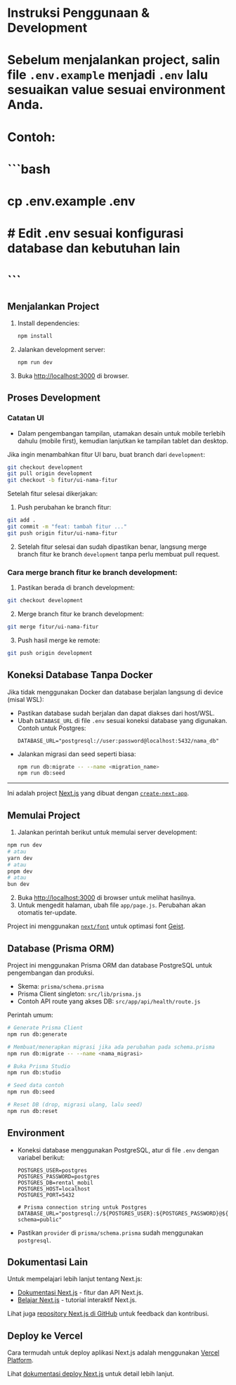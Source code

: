 # Instruksi Penggunaan & Development

#

# Sebelum menjalankan project, salin file `.env.example` menjadi `.env` lalu sesuaikan value sesuai environment Anda.

#

# Contoh:

# ```bash

# cp .env.example .env

# # Edit .env sesuai konfigurasi database dan kebutuhan lain

# ```

## Menjalankan Project

1. Install dependencies:
   ```bash
   npm install
   ```
2. Jalankan development server:
   ```bash
   npm run dev
   ```
3. Buka [http://localhost:3000](http://localhost:3000) di browser.

## Proses Development

### Catatan UI

- Dalam pengembangan tampilan, utamakan desain untuk mobile terlebih dahulu (mobile first), kemudian lanjutkan ke tampilan tablet dan desktop.

Jika ingin menambahkan fitur UI baru, buat branch dari `development`:

```bash
git checkout development
git pull origin development
git checkout -b fitur/ui-nama-fitur
```

Setelah fitur selesai dikerjakan:

1. Push perubahan ke branch fitur:

```bash
git add .
git commit -m "feat: tambah fitur ..."
git push origin fitur/ui-nama-fitur
```

2. Setelah fitur selesai dan sudah dipastikan benar, langsung merge branch fitur ke branch `development` tanpa perlu membuat pull request.

### Cara merge branch fitur ke branch development:

1. Pastikan berada di branch development:

```bash
git checkout development
```

2. Merge branch fitur ke branch development:

```bash
git merge fitur/ui-nama-fitur
```

3. Push hasil merge ke remote:

```bash
git push origin development
```

## Koneksi Database Tanpa Docker

Jika tidak menggunakan Docker dan database berjalan langsung di device (misal WSL):

- Pastikan database sudah berjalan dan dapat diakses dari host/WSL.
- Ubah `DATABASE_URL` di file `.env` sesuai koneksi database yang digunakan. Contoh untuk Postgres:
  ```env
  DATABASE_URL="postgresql://user:password@localhost:5432/nama_db"
  ```
- Jalankan migrasi dan seed seperti biasa:
  ```bash
  npm run db:migrate -- --name <migration_name>
  npm run db:seed
  ```

---

Ini adalah project [Next.js](https://nextjs.org) yang dibuat dengan [`create-next-app`](https://github.com/vercel/next.js/tree/canary/packages/create-next-app).

## Memulai Project

1. Jalankan perintah berikut untuk memulai server development:

```bash
npm run dev
# atau
yarn dev
# atau
pnpm dev
# atau
bun dev
```

2. Buka [http://localhost:3000](http://localhost:3000) di browser untuk melihat hasilnya.
3. Untuk mengedit halaman, ubah file `app/page.js`. Perubahan akan otomatis ter-update.

Project ini menggunakan [`next/font`](https://nextjs.org/docs/app/building-your-application/optimizing/fonts) untuk optimasi font [Geist](https://vercel.com/font).

## Database (Prisma ORM)

Project ini menggunakan Prisma ORM dan database PostgreSQL untuk pengembangan dan produksi.

- Skema: `prisma/schema.prisma`
- Prisma Client singleton: `src/lib/prisma.js`
- Contoh API route yang akses DB: `src/app/api/health/route.js`

Perintah umum:

```bash
# Generate Prisma Client
npm run db:generate

# Membuat/menerapkan migrasi jika ada perubahan pada schema.prisma
npm run db:migrate -- --name <nama_migrasi>

# Buka Prisma Studio
npm run db:studio

# Seed data contoh
npm run db:seed

# Reset DB (drop, migrasi ulang, lalu seed)
npm run db:reset
```

## Environment

- Koneksi database menggunakan PostgreSQL, atur di file `.env` dengan variabel berikut:

  ```env
  POSTGRES_USER=postgres
  POSTGRES_PASSWORD=postgres
  POSTGRES_DB=rental_mobil
  POSTGRES_HOST=localhost
  POSTGRES_PORT=5432

  # Prisma connection string untuk Postgres
  DATABASE_URL="postgresql://${POSTGRES_USER}:${POSTGRES_PASSWORD}@${POSTGRES_HOST}:${POSTGRES_PORT}/${POSTGRES_DB}?schema=public"
  ```

- Pastikan `provider` di `prisma/schema.prisma` sudah menggunakan `postgresql`.

## Dokumentasi Lain

Untuk mempelajari lebih lanjut tentang Next.js:

- [Dokumentasi Next.js](https://nextjs.org/docs) - fitur dan API Next.js.
- [Belajar Next.js](https://nextjs.org/learn) - tutorial interaktif Next.js.

Lihat juga [repository Next.js di GitHub](https://github.com/vercel/next.js) untuk feedback dan kontribusi.

## Deploy ke Vercel

Cara termudah untuk deploy aplikasi Next.js adalah menggunakan [Vercel Platform](https://vercel.com/new?utm_medium=default-template&filter=next.js&utm_source=create-next-app&utm_campaign=create-next-app-readme).

Lihat [dokumentasi deploy Next.js](https://nextjs.org/docs/app/building-your-application/deploying) untuk detail lebih lanjut.
